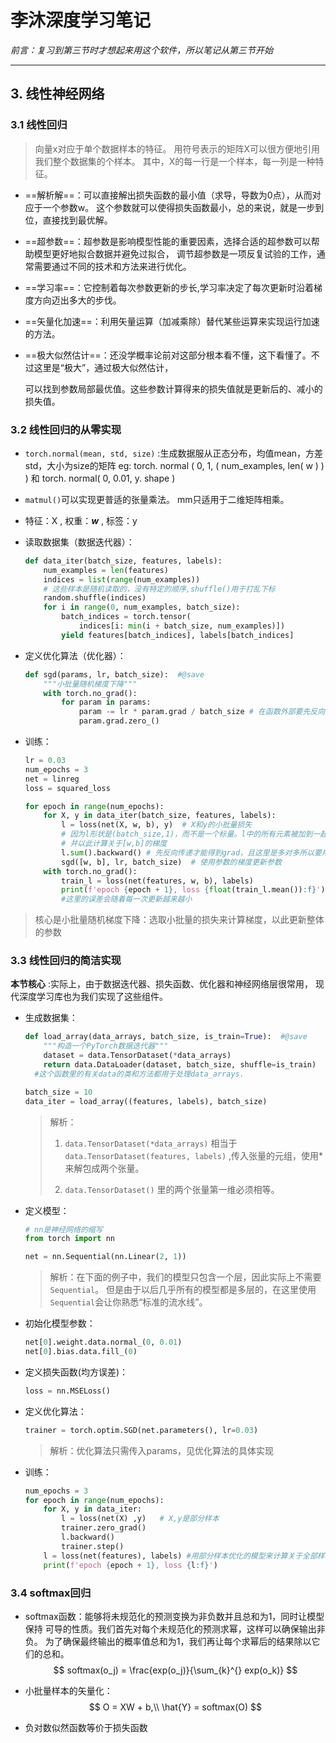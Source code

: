 # 李沐深度学习笔记

*前言：复习到第三节时才想起来用这个软件，所以笔记从第三节开始*

---

## 3. 线性神经网络

### 3.1 线性回归

> 向量x对应于单个数据样本的特征。 用符号表示的矩阵X可以很方便地引用我们整个数据集的个样本。 其中，X的每一行是一个样本，每一列是一种特征。

*  ==解析解==：可以直接解出损失函数的最小值（求导，导数为0点），从而对应于一个参数w。 这个参数就可以使得损失函数最小，总的来说，就是一步到位，直接找到最优解。
*  ==超参数==：超参数是影响模型性能的重要因素，选择合适的超参数可以帮助模型更好地拟合数据并避免过拟合，
    调节超参数是一项反复试验的工作，通常需要通过不同的技术和方法来进行优化。

* ==学习率==：它控制着每次参数更新的步长,学习率决定了每次更新时沿着梯度方向迈出多大的步伐。

* ==矢量化加速==：利用矢量运算（加减乘除）替代某些运算来实现运行加速的方法。

* ==极大似然估计==：还没学概率论前对这部分根本看不懂，这下看懂了。不过这里是“极大”，通过极大似然估计，

  可以找到参数局部最优值。这些参数计算得来的损失值就是更新后的、减小的损失值。

### 3.2 线性回归的从零实现

* `torch.normal(mean, std, size)` :生成数据服从正态分布，均值mean，方差std，大小为size的矩阵
  eg: torch. normal ( 0, 1, ( num_examples, len( w ) ) )  和  torch. normal( 0, 0.01, y. shape )

* `matmul()`可以实现更普适的张量乘法。 mm只适用于二维矩阵相乘。 

* 特征：X , 权重：***w*** , 标签：y

* 读取数据集（数据迭代器）：

  ```python
  def data_iter(batch_size, features, labels):
      num_examples = len(features)
      indices = list(range(num_examples))
      # 这些样本是随机读取的，没有特定的顺序,shuffle()用于打乱下标
      random.shuffle(indices)
      for i in range(0, num_examples, batch_size):
          batch_indices = torch.tensor(
              indices[i: min(i + batch_size, num_examples)])
          yield features[batch_indices], labels[batch_indices]
  ```

* 定义优化算法（优化器）：

  ```py
  def sgd(params, lr, batch_size):  #@save
      """小批量随机梯度下降"""
      with torch.no_grad():
          for param in params:
              param -= lr * param.grad / batch_size # 在函数外部要先反向传递
              param.grad.zero_()
  ```

* 训练：

  ```py
  lr = 0.03
  num_epochs = 3
  net = linreg
  loss = squared_loss
  
  for epoch in range(num_epochs):
      for X, y in data_iter(batch_size, features, labels):
          l = loss(net(X, w, b), y)  # X和y的小批量损失
          # 因为l形状是(batch_size,1)，而不是一个标量。l中的所有元素被加到一起，
          # 并以此计算关于[w,b]的梯度
          l.sum().backward() # 先反向传递才能得到grad，且这里是多对多所以要用sum()
          sgd([w, b], lr, batch_size)  # 使用参数的梯度更新参数
      with torch.no_grad():
          train_l = loss(net(features, w, b), labels)
          print(f'epoch {epoch + 1}, loss {float(train_l.mean()):f}')
          #这里的误差会随着每一次更新越来越小
  ```

> 核心是小批量随机梯度下降：选取小批量的损失来计算梯度，以此更新整体的参数

### 3.3 线性回归的简洁实现

**本节核心** :实际上，由于数据迭代器、损失函数、优化器和神经网络层很常用， 现代深度学习库也为我们实现了这些组件。

* 生成数据集：

  ```py
  def load_array(data_arrays, batch_size, is_train=True):  #@save
      """构造一个PyTorch数据迭代器"""
      dataset = data.TensorDataset(*data_arrays) 
      return data.DataLoader(dataset, batch_size, shuffle=is_train)
  	#这个函数里的有关data的类和方法都用于处理data_arrays.
  
  batch_size = 10
  data_iter = load_array((features, labels), batch_size)
  ```

  >  解析：
  >
  > 1. `data.TensorDataset(*data_arrays)` 相当于 `data.TensorDataset(features, labels)` ,传入张量的元组，使用*来解包成两个张量。
  >
  > 2. `data.TensorDataset()` 里的两个张量第一维必须相等。

* 定义模型：

  ```py
  # nn是神经网络的缩写
  from torch import nn
  
  net = nn.Sequential(nn.Linear(2, 1))
  ```

  > 解析：在下面的例子中，我们的模型只包含一个层，因此实际上不需要`Sequential`。 但是由于以后几乎所有的模型都是多层的，在这里使用`Sequential`会让你熟悉“标准的流水线”。

* 初始化模型参数：

  ```py
  net[0].weight.data.normal_(0, 0.01)
  net[0].bias.data.fill_(0)
  ```

* 定义损失函数(均方误差)：

  ```py
  loss = nn.MSELoss()
  ```

* 定义优化算法：

  ```py
  trainer = torch.optim.SGD(net.parameters(), lr=0.03)
  ```
  
  > 解析：优化算法只需传入params，见优化算法的具体实现

* 训练：

  ```py
  num_epochs = 3
  for epoch in range(num_epochs):
      for X, y in data_iter:
          l = loss(net(X) ,y)	# X,y是部分样本
          trainer.zero_grad()
          l.backward()
          trainer.step()
      l = loss(net(features), labels) #用部分样本优化的模型来计算关于全部样本的损失
      print(f'epoch {epoch + 1}, loss {l:f}')
  ```

### 3.4 softmax回归

* softmax函数：能够将未规范化的预测变换为非负数并且总和为1，同时让模型保持 可导的性质。我们首先对每个未规范化的预测求幂，这样可以确保输出非负。 为了确保最终输出的概率值总和为1，我们再让每个求幂后的结果除以它们的总和。
  $$
  softmax(o_j) = \frac{exp(o_j)}{\sum_{k}^{} exp(o_k)}
  $$

* 小批量样本的矢量化：
  $$
  O = XW + b,\\
  \hat{Y} = softmax(O)
  $$

* 负对数似然函数等价于损失函数



